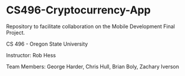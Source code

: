 # CS496-Cryptocurrency-App
Repository to facilitate collaboration on the Mobile Development Final Project.

CS 496 - Oregon State University


Instructor: Rob Hess


Team Members:
George Harder,
Chris Hull,
Brian Boly,
Zachary Iverson
